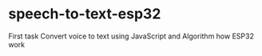 # speech-to-text-esp32
First task Convert voice to text using JavaScript and Algorithm how ESP32 work 
